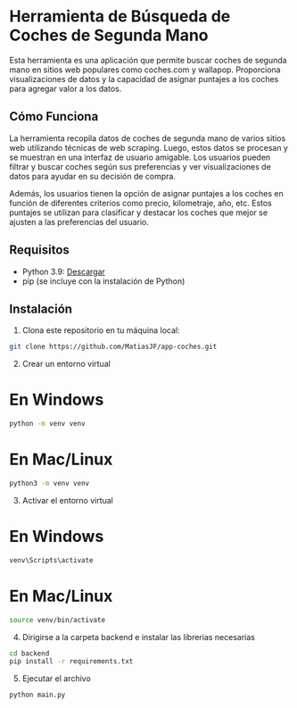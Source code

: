 



# Herramienta de Búsqueda de Coches de Segunda Mano

Esta herramienta es una aplicación que permite buscar coches de segunda mano en sitios web populares como coches.com y wallapop. Proporciona visualizaciones de datos y la capacidad de asignar puntajes a los coches para agregar valor a los datos.

## Cómo Funciona

La herramienta recopila datos de coches de segunda mano de varios sitios web utilizando técnicas de web scraping. Luego, estos datos se procesan y se muestran en una interfaz de usuario amigable. Los usuarios pueden filtrar y buscar coches según sus preferencias y ver visualizaciones de datos para ayudar en su decisión de compra.

Además, los usuarios tienen la opción de asignar puntajes a los coches en función de diferentes criterios como precio, kilometraje, año, etc. Estos puntajes se utilizan para clasificar y destacar los coches que mejor se ajusten a las preferencias del usuario.

## Requisitos

- Python 3.9: [Descargar](https://www.python.org/downloads/)
- pip (se incluye con la instalación de Python)

## Instalación

1. Clona este repositorio en tu máquina local:

```bash
git clone https://github.com/MatiasJF/app-coches.git
```

2. Crear un entorno virtual

# En Windows
```bash
python -m venv venv
```

# En Mac/Linux
```bash
python3 -m venv venv
```
3. Activar el entorno virtual

# En Windows
```bash
venv\Scripts\activate
```

# En Mac/Linux
```bash
source venv/bin/activate
```
4. Dirigirse a la carpeta backend e instalar las librerias necesarias
```bash
cd backend
pip install -r requirements.txt
```

5. Ejecutar el archivo
```bash
python main.py
```




